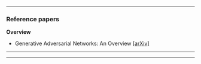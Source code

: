 

-----------

### Reference papers

**Overview**
- Generative Adversarial Networks: An Overview [[arXiv]](https://arxiv.org/abs/1710.07035)






------------




--------------
